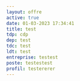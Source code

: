 ```yaml
---
layout: offre
active: true
date: 01-03-2023 17:34:41
title: test
tdp: cdp
dep: test
tdc: test
ldt: test
entreprise: t﻿estest
poste: t﻿estestest
profil: t﻿estererer
---
```

